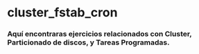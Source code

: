# cluster_fstab_cron
### Aquí encontraras ejercicios relacionados con Cluster, Particionado de discos, y Tareas Programadas.
